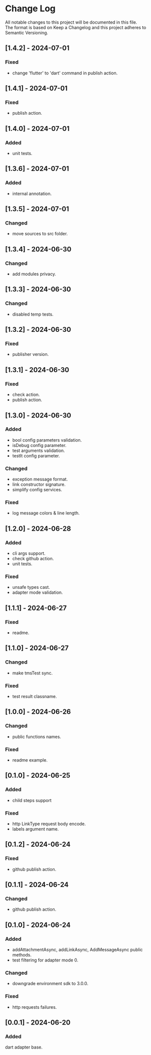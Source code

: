 # Change Log

All notable changes to this project will be documented in this file.  
The format is based on Keep a Changelog and this project adheres to Semantic Versioning.

## [1.4.2] - 2024-07-01

### Fixed

- change 'flutter' to 'dart' command in publish action.

## [1.4.1] - 2024-07-01

### Fixed

- publish action.

## [1.4.0] - 2024-07-01

### Added

- unit tests.

## [1.3.6] - 2024-07-01

### Added

- internal annotation.

## [1.3.5] - 2024-07-01

### Changed

- move sources to src folder.

## [1.3.4] - 2024-06-30

### Changed

- add modules privacy.

## [1.3.3] - 2024-06-30

### Changed

- disabled temp tests.

## [1.3.2] - 2024-06-30

### Fixed

- publisher version.

## [1.3.1] - 2024-06-30

### Fixed

- check action.
- publish action.

## [1.3.0] - 2024-06-30

### Added

- bool config parameters validation.
- isDebug config parameter.
- test arguments validation.
- testIt config parameter.

### Changed

- exception message format.
- link constructor signature.
- simplify config services.

### Fixed

- log message colors & line length.

## [1.2.0] - 2024-06-28

### Added

- cli args support.
- check github action.
- unit tests.

### Fixed

- unsafe types cast.
- adapter mode validation.

## [1.1.1] - 2024-06-27

### Fixed

- readme.

## [1.1.0] - 2024-06-27

### Changed

- make tmsTest sync.

### Fixed

- test result classname.

## [1.0.0] - 2024-06-26

### Changed

- public functions names.

### Fixed

- readme example.

## [0.1.0] - 2024-06-25

### Added

- child steps support

### Fixed

- http LinkType request body encode.
- labels argument name.

## [0.1.2] - 2024-06-24

### Fixed

- github publish action.

## [0.1.1] - 2024-06-24

### Changed

- github publish action.

## [0.1.0] - 2024-06-24

### Added

- addAttachmentAsync, addLinkAsync, AddMessageAsync public methods.
- test filtering for adapter mode 0.

### Changed

- downgrade environment sdk to 3.0.0.

### Fixed

- http requests failures.

## [0.0.1] - 2024-06-20

### Added

dart adapter base.  